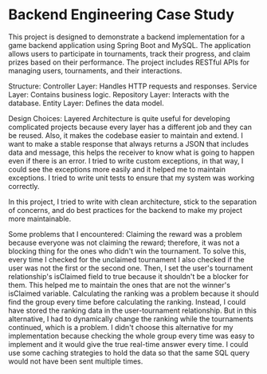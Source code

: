 # Backend Engineering Case Study

This project is designed to demonstrate a backend implementation for a game backend application using Spring Boot and MySQL. The application allows users to participate in tournaments, track their progress, and claim prizes based on their performance. The project includes RESTful APIs for managing users, tournaments, and their interactions.

Structure:
Controller Layer: Handles HTTP requests and responses.
Service Layer: Contains business logic.
Repository Layer: Interacts with the database.
Entity Layer: Defines the data model.

Design Choices:
Layered Architecture is quite useful for developing complicated projects because every layer has a different job and they can be reused. Also, it makes the codebase easier to maintain and extend.
I want to make a stable response that always returns a JSON that includes data and message, this helps the receiver to know what is going to happen even if there is an error.
I tried to write custom exceptions, in that way, I could see the exceptions more easily and it helped me to maintain exceptions.
I tried to write unit tests to ensure that my system was working correctly.

In this project, I tried to write with clean architecture, stick to the separation of concerns, and do best practices for the backend to make my project more maintainable.


Some problems that I encountered:
  Claiming the reward was a problem because everyone was not claiming the reward; therefore, it was not a blocking thing for the ones who didn't win the tournament. To solve this, every time I checked for the unclaimed tournament I also checked if the user was not the first or the second one. Then, I set the user's tournament relationship's isClaimed field to true because it shouldn't be a blocker for them. This helped me to maintain the ones that are not the winner's isClaimed variable.
  Calculating the ranking was a problem because it should find the group every time before calculating the ranking. Instead, I could have stored the ranking data in the user-tournament relationship. But in this alternative, I had to dynamically change the ranking while the tournaments continued, which is a problem. I didn't choose this alternative for my implementation because checking the whole group every time was easy to implement and it would give the true real-time answer every time.
  I could use some caching strategies to hold the data so that the same SQL query would not have been sent multiple times.
  


